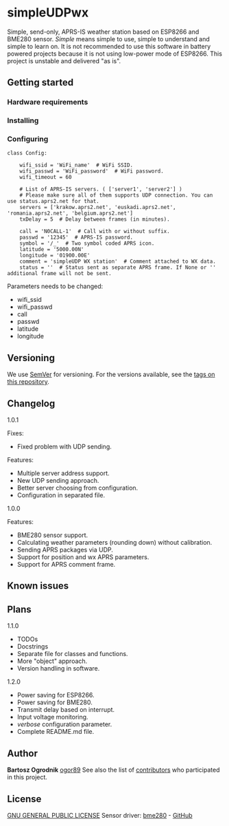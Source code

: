 # simpleUDPwx
Simple, send-only, APRS-IS weather station based on ESP8266 and BME280 sensor.
*Simple* means simple to use, simple to understand and simple to learn on.
It is not recommended to use this software in battery powered projects because it is not using low-power mode of ESP8266.
This project is unstable and delivered "as is".

## Getting started

### Hardware requirements

### Installing

### Configuring
```
class Config:

    wifi_ssid = 'WiFi_name'  # WiFi SSID.
    wifi_passwd = 'WiFi_password'  # WiFi password.
    wifi_timeout = 60

    # List of APRS-IS servers. ( ['server1', 'server2'] )
    # Please make sure all of them supports UDP connection. You can use status.aprs2.net for that.
    servers = ['krakow.aprs2.net', 'euskadi.aprs2.net', 'romania.aprs2.net', 'belgium.aprs2.net']
    txDelay = 5  # Delay between frames (in minutes).

    call = 'N0CALL-1'  # Call with or without suffix.
    passwd = '12345'  # APRS-IS password.
    symbol = '/_'  # Two symbol coded APRS icon.
    latitude = '5000.00N'
    longitude = '01900.00E'
    comment = 'simpleUDP WX station'  # Comment attached to WX data.
    status = ''  # Status sent as separate APRS frame. If None or '' additional frame will not be sent.
```

Parameters needs to be changed:
* wifi_ssid
* wifi_passwd
* call
* passwd
* latitude
* longitude

## Versioning
We use [SemVer](http://semver.org/) for versioning. For the versions available, see the [tags on this repository](https://github.com/ogor89/simpleUdpWx/tags).

## Changelog
1.0.1

Fixes:
* Fixed problem with UDP sending.

Features:
* Multiple server address support.
* New UDP sending approach.
* Better server choosing from configuration.
* Configuration in separated file.

1.0.0

Features:
* BME280 sensor support.
* Calculating weather parameters (rounding down) without calibration.
* Sending APRS packages via UDP.
* Support for position and wx APRS parameters.
* Support for APRS comment frame.

## Known issues

## Plans
1.1.0
* TODOs
* Docstrings
* Separate file for classes and functions.
* More "object" approach.
* Version handling in software.

1.2.0
* Power saving for ESP8266.
* Power saving for BME280.
* Transmit delay based on interrupt.
* Input voltage monitoring.
* *verbose* configuration parameter.
* Complete README.md file.

## Author
**Bartosz Ogrodnik** [ogor89](https://github.com/ogor89)
See also the list of [contributors](https://github.com/ogor89/simpleUdpWx/contributors) who participated in this project.

## License
[GNU GENERAL PUBLIC LICENSE](LICENSE)
Sensor driver:
[bme280](bme280.py) - [GitHub](https://github.com/catdog2/mpy_bme280_esp8266)